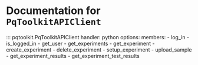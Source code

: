 # Documentation for `PqToolkitAPIClient`

::: pqtoolkit.PqToolkitAPIClient
    handler: python
    options:
      members:
        - log_in
        - is_logged_in
        - get_user
        - get_experiments
        - get_experiment
        - create_experiment
        - delete_experiment
        - setup_experiment
        - upload_sample
        - get_experiment_results
        - get_experiment_test_results
